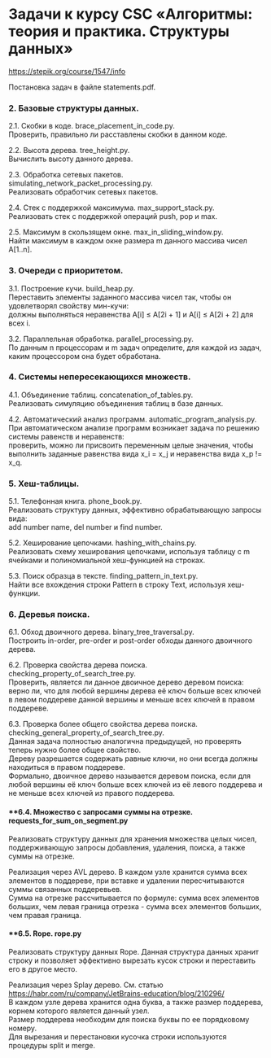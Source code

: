 # Задачи к курсу CSC «Алгоритмы: теория и практика. Структуры данных» 
https://stepik.org/course/1547/info

Постановка задач в файле statements.pdf.

### 2. Базовые структуры данных.

2.1. Скобки в коде. brace_placement_in_code.py.  
Проверить, правильно ли расставлены скобки в данном коде.

2.2. Высота дерева. tree_height.py.  
Вычислить высоту данного дерева.

2.3. Обработка сетевых пакетов. simulating_network_packet_processing.py.  
Реализовать обработчик сетевых пакетов.

2.4. Стек с поддержкой максимума. max_support_stack.py.  
Реализовать стек с поддержкой операций push, pop и max.

2.5. Максимум в скользящем окне. max_in_sliding_window.py.  
Найти максимум в каждом окне размера m данного массива чисел A[1..n].

### 3. Очереди с приоритетом.

3.1. Построение кучи. build_heap.py.  
Переставить элементы заданного массива чисел так, чтобы он удовлетворял свойству мин-кучи:  
должны выполняться неравенства A[i] ≤ A[2i + 1] и A[i] ≤ A[2i + 2] для всех i.

3.2. Параллельная обработка. parallel_processing.py.  
По данным n процессорам и m задач определите, для каждой из задач,
каким процессором она будет обработана.

### 4. Системы непересекающихся множеств.

4.1. Объединение таблиц. concatenation_of_tables.py.  
Реализовать симуляцию объединения таблиц в базе данных.

4.2. Автоматический анализ программ. automatic_program_analysis.py.  
При автоматическом анализе программ возникает 
задача по решению системы равенств и неравенств:  
проверить, можно ли присвоить переменным целые значения, чтобы
выполнить заданные равенства вида x_i = x_j и неравенства вида x_p != x_q.

### 5. Хеш-таблицы.

5.1. Телефонная книга. phone_book.py.  
Реализовать структуру данных, эффективно обрабатывающую запросы вида:  
add number name, del number и find number.

5.2. Хеширование цепочками. hashing_with_chains.py.  
Реализовать схему хеширования цепочками, 
используя таблицу с m ячейками и полиномиальной хеш-функцией на строках.

5.3. Поиск образца в тексте. finding_pattern_in_text.py.  
Найти все вхождения строки Pattern в строку Text, используя хеш-функции.

### 6. Деревья поиска.

6.1. Обход двоичного дерева. binary_tree_traversal.py.  
Построить in-order, pre-order и post-order обходы данного двоичного дерева.

6.2. Проверка свойства дерева поиска. checking_property_of_search_tree.py.  
Проверить, является ли данное двоичное дерево деревом поиска:  
верно ли, что для любой вершины дерева её ключ
больше всех ключей в левом поддереве данной вершины и
меньше всех ключей в правом поддереве.

6.3. Проверка более общего свойства дерева поиска. checking_general_property_of_search_tree.py.  
Данная задача полностью аналогична предыдущей, но проверять теперь нужно более общее свойство.  
Дереву разрешается содержать равные ключи, но они всегда должны находиться в правом поддереве.  
Формально, двоичное дерево называется деревом поиска, если для
любой вершины её ключ больше всех ключей из её левого поддерева
и не меньше всех ключей из правого поддерева.

#### **6.4. Множество с запросами суммы на отрезке. requests_for_sum_on_segment.py

Реализовать структуру данных для хранения множества целых чисел,
поддерживающую запросы добавления, удаления, поиска, а также суммы на отрезке.

Реализация через AVL дерево. В каждом узле хранится сумма всех элементов в поддереве, 
при вставке и удалении пересчитываются суммы связанных поддеревьев.  
Сумма на отрезке рассчитывается по формуле:  сумма всех элементов больших, чем левая граница отрезка - сумма всех элементов больших, чем правая граница.

#### **6.5. Rope. rope.py

Реализовать структуру данных Rope. Данная структура данных хранит строку 
и позволяет эффективно вырезать кусок строки и переставить его в другое место.

Реализация через Splay дерево. См. статью https://habr.com/ru/company/JetBrains-education/blog/210296/  
В каждом узле дерева хранится одна буква, а также размер поддерева, корнем которого является данный узел.  
Размер поддерева необходим для поиска буквы по ее порядковому номеру.  
Для вырезания и перестановки кусочка строки используются процедуры split и merge.
